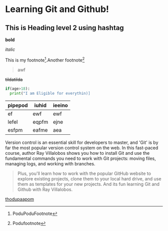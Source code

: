 # Learning Git and Github!
## This is Heading level 2 using hashtag
**bold**

*italic*

This is my footnote[^1].Another footnote[^2]

>awf
>
~~tildatilda~~


```py
if(age>18):
  print("I am Eligible for everythin)]
```
  

|pipepod | iuhid  | ieeino |
|--------|--------|--------|
|   ef     |     ewf   |   ewf     |
| lefel | eqpfm | ejne |
|esfpm|eafme|aea|
 
Version control is an essential skill for developers to master, and 'Git' is by far the most popular version control system on the web. In this fast-paced course, author Ray Villalobos shows you how to install Git and use the fundamental commands you need to work with Git projects: moving files, managing logs, and working with branches.

>Plus, you'll learn how to work with the popular GitHub website to explore existing projects, clone them to your local hard drive, and use them as templates for your new projects.
And its fun learning Git and Github with Ray Villalobos.

[thodupaapom](https:\\linkedin.com)




[^1]:PoduPoduFootnote
[^2]:Podufootnote
